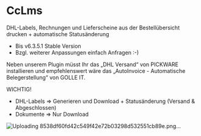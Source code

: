 # CcLms

DHL-Labels, Rechnungen und Lieferscheine aus der Bestellübersicht drucken + automatische Statusänderung
- Bis v6.3.5.1 Stable Version
- Bzgl. weiterer Anpassungen einfach Anfragen :-)

Neben unserem Plugin müsst Ihr das „DHL Versand“ von PICKWARE installieren und empfehlenswert wäre das „AutoInvoice - Automatische Belegerstellung“ von GOLLE IT.

WICHTIG!

- DHL-Labels => Generieren und Download + Statusänderung (Versand & Abgeschlossen)
- Dokumente => Nur Download

![Uploading 8538df60fd42c549f42e72b03298d532551cb89e.png…]()

